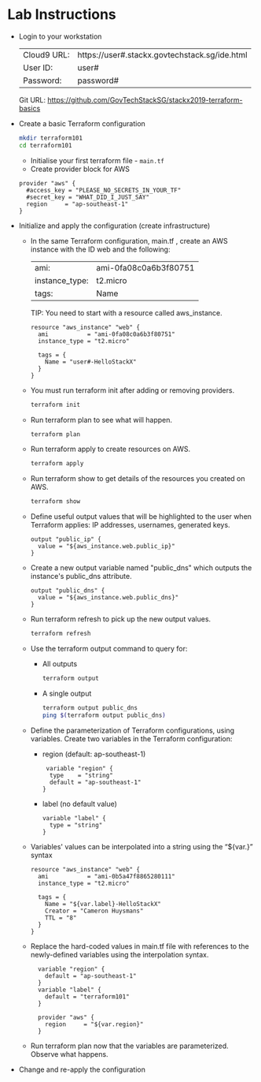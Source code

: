 # Lab Instructions


* Login to your workstation

    | | |
    |---|---|
    | Cloud9 URL: | https://user#.stackx.govtechstack.sg/ide.html |
    | User ID: | user# |  
    | Password: | password# |
    
    Git URL: 
    https://github.com/GovTechStackSG/stackx2019-terraform-basics

* Create a basic Terraform configuration

    ```bash
    mkdir terraform101
    cd terraform101
    ```

    * Initialise your first terraform file - `main.tf`
    * Create provider block for AWS

    ```hcl-terraform
    provider "aws" {
      #access_key = "PLEASE_NO_SECRETS_IN_YOUR_TF"
      #secret_key = "WHAT_DID_I_JUST_SAY"
      region     = "ap-southeast-1"
    }
    ```

* Initialize and apply the configuration (create infrastructure)

    * In the same Terraform configuration, main.tf , create an AWS instance with the ID web and the following:
        
        | | |
        |---|---|
        | ami: | ami-0fa08c0a6b3f80751 |
        | instance_type: | t2.micro |
        | tags: | Name |
            
        TIP: You need to start with a resource called aws_instance.
    
        ```hcl-terraform
        resource "aws_instance" "web" {
          ami           = "ami-0fa08c0a6b3f80751"
          instance_type = "t2.micro"
        
          tags = {
            Name = "user#-HelloStackX"
          }
        }
        ```
        
    * You must run terraform init after adding or removing providers.

        ```bash
        terraform init        
        ```
        
    * Run terraform plan to see what will happen.
     
         ```bash
         terraform plan
         ```
         
    * Run terraform apply to create resources on AWS.
     
         ```bash
         terraform apply
         ```
    * Run terraform show to get details of the resources you created on AWS.
     
         ```bash
         terraform show
         ```
         
    * Define useful output values that will be highlighted to the user when Terraform applies: IP addresses, usernames, generated keys.
     
        ```hcl-terraform
        output "public_ip" {
          value = "${aws_instance.web.public_ip}"
        }
        ```
        
    * Create a new output variable named "public_dns" which outputs the instance's public_dns attribute.
    
        ```hcl-terraform
        output "public_dns" {
          value = "${aws_instance.web.public_dns}"
        }
        ```

    * Run terraform refresh to pick up the new output values.
   
        ```bash
        terraform refresh
        ```                      

    * Use the terraform output command to query for: 
      * All outputs
        ```bash
        terraform output
        ```
      * A single output
        ```bash
        terraform output public_dns
        ping $(terraform output public_dns)
        ```
    
    * Define the parameterization of Terraform configurations, using variables.
      Create two variables in the Terraform configuration:      
      * region (default: ap-southeast-1)
          ```hcl-terraform
           variable "region" {
            type    = "string"
            default = "ap-southeast-1"
          }
          ```
      
      * label (no default value)
          ```hcl-terraform
          variable "label" {
            type = "string"
          }
          ```

    * Variables' values can be interpolated into a string using the “${var.<name>}” syntax
      ```hcl-terraform
      resource "aws_instance" "web" {
        ami           = "ami-0b5a47f8865280111"
        instance_type = "t2.micro"
      
        tags = {
          Name = "${var.label}-HelloStackX"
          Creator = "Cameron Huysmans"
          TTL = "8"
        }
      }
      ```

    * Replace the hard-coded values in main.tf file with references to the newly-defined variables using the interpolation syntax.
      ```hcl-terraform
        variable "region" {
          default = "ap-southeast-1"
        }
        variable "label" {
          default = "terraform101"
        }
        
        provider "aws" {
          region     = "${var.region}"
        }

       ```

    * Run terraform plan now that the variables are parameterized. Observe what happens.

         
* Change and re-apply the configuration
